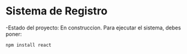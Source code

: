 <h1>Sistema de Registro</h1>
-Estado del proyecto: En construccion.
Para ejecutar el sistema, debes poner:

``npm install react``
